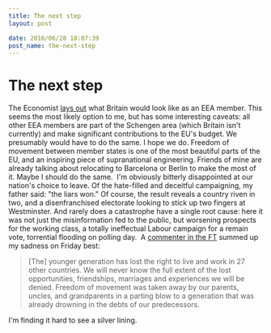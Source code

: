 ```yaml
---
title: The next step
layout: post

date: 2016/06/28 18:07:39
post_name: the-next-step
---
```


# The next step

The Economist [lays out](http://www.economist.com/news/britain/21700386-brexiteers-are-deliberately-vague-about-alternatives-european-union-membership) what Britain would look like as an EEA member. This seems the most likely option to me, but has some interesting caveats: all other EEA members are part of the Schengen area (which Britain isn't currently) and make significant contributions to the EU's budget. We presumably would have to do the same. I hope we do. Freedom of movement between member states is one of the most beautiful parts of the EU, and an inspiring piece of supranational engineering. Friends of mine are already talking about relocating to Barcelona or Berlin to make the most of it. Maybe I should do the same.  I'm obviously bitterly disappointed at our nation's choice to leave. Of the hate-filled and deceitful campaigning, my father said: "the liars won." Of course, the result reveals a country riven in two, and a disenfranchised electorate looking to stick up two fingers at Westminster. And rarely does a catastrophe have a single root cause: here it was not just the misinformation fed to the public, but worsening prospects for the working class, a totally ineffectual Labour campaign for a remain vote, torrential flooding on polling day.  A [commenter in the FT](http://indy100.independent.co.uk/article/everyone-is-sharing-this-mournful-brexit-comment-from-the-ft-comments-section--ZypvDIKnVW) summed up my sadness on Friday best:

> [The] younger generation has lost the right to live and work in 27 other countries. We will never know the full extent of the lost opportunities, friendships, marriages and experiences we will be denied. Freedom of movement was taken away by our parents, uncles, and grandparents in a parting blow to a generation that was already drowning in the debts of our predecessors.

I'm finding it hard to see a silver lining.
